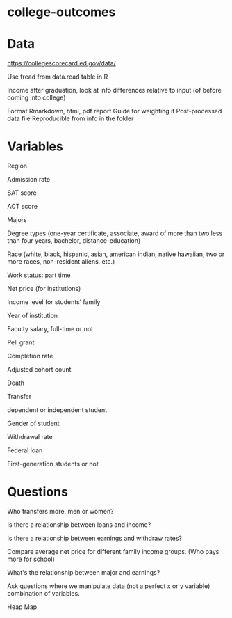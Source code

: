 # college-outcomes

# Data
https://collegescorecard.ed.gov/data/

Use fread from data.read table in R

Income after graduation, look at info differences relative to input (of before coming into college)

Format
  Rmarkdown, html, pdf report
  Guide for weighting it
  Post-processed data file
  Reproducible from info in the folder


# Variables
Region

Admission rate

SAT score

ACT score

Majors

Degree types (one-year certificate, associate, award of more than two less than four years, bachelor, distance-education)

Race (white, black, hispanic, asian, american indian, native hawaiian, two or more races, non-resident aliens, etc.)

Work status: part time

Net price (for institutions)

Income level for students’ family

Year of institution

Faculty salary, full-time or not

Pell grant

Completion rate

Adjusted cohort count

Death

Transfer

dependent  or independent student

Gender of student

Withdrawal rate

Federal loan

First-generation students or not


# Questions
Who transfers more, men or women?

Is there a relationship between loans and income? 

Is there a relationship between earnings and withdraw rates?

Compare average net price for different family income groups. (Who pays more for school)

What's the relationship between major and earnings?

Ask questions where we manipulate data (not a perfect x or y variable) combination of variables.

Heap Map 

